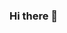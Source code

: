 ### Hi there 👋

<!--
**dininni8319/dininni8319** is a ✨ _special_ ✨ repository because its `README.md` (this file) appears on your GitHub profile.

Here are some ideas to get you started:

- 🔭 I'm currently helping the students of codebar.io to continue their journey into Tech.
- 🌱 I am now learning Angular and Typescript. Of course, I'm also interested in React and front-end development.
- 💬 Ask me how I started my journey into Tech.
- 📫 How to reach me: https://www.linkedin.com/in/salvatoredininni
- 😄 Pronouns: he/his
- ⚡ Fun fact: Australia is wider than the moon
-->

